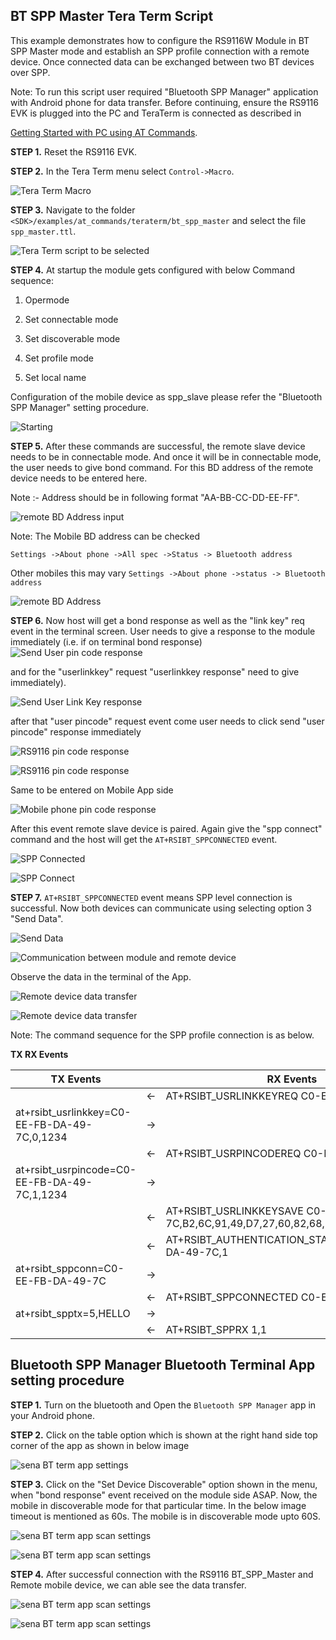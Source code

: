 ## BT SPP Master Tera Term Script

This example demonstrates how to configure the RS9116W Module in BT SPP Master mode and establish an SPP profile connection with a remote device. Once connected data can be exchanged between two BT devices over SPP.

Note: To run this script user required "Bluetooth SPP Manager" application with Android phone for data transfer.
Before continuing, ensure the RS9116 EVK is plugged into the PC and TeraTerm is connected as described in 

[Getting Started with PC using AT Commands](http://docs.silabs.com/rs9116-wiseconnect/2.4/wifibt-wc-getting-started-with-pc/). 

**STEP 1.** Reset the RS9116 EVK.

**STEP 2.** In the Tera Term menu select `Control->Macro`.

![Tera Term Macro](./resources/tera-term-macro.png)
	
**STEP 3.** Navigate to the folder `<SDK>/examples/at_commands/teraterm/bt_spp_master`  and select the file `spp_master.ttl`.



![Tera Term script to be selected](./resources/tera-term-scripts-spp-master.png)

**STEP 4.** At startup the module gets configured with below Command sequence:

1. Opermode

2. Set connectable mode

3. Set discoverable mode

4. Set profile mode

5. Set local name



Configuration of the mobile device as spp_slave please refer the "Bluetooth SPP Manager" setting procedure.

![Starting ](./resources/first-one.png)
 
  
 	
**STEP 5.** After these commands are successful, the remote slave device needs to be in connectable mode. And once it will be in connectable mode, the user needs to give bond command. For this BD address of the remote device needs to be entered here.

Note :- Address should be in following format "AA-BB-CC-DD-EE-FF".

![remote BD Address input](./resources/address-entering-2.png)


Note: 
The Mobile BD address can be checked 

`Settings ->About phone ->All spec ->Status -> Bluetooth address`

Other mobiles this may vary
`Settings ->About phone ->status -> Bluetooth address`

![remote BD Address](./resources/bluetooth-mac.png)


**STEP 6.** Now host will get a bond response as well as the "link key" req event in the terminal screen. User needs to give a response to the module immediately (i.e. if on terminal bond response)
![Send User pin code response](./resources/linkkey-3.png)

and for the "userlinkkey" request "userlinkkey response" need to give immediately).

![Send User Link Key response](./resources/linkkey-pop-up-4.png)

after that "user pincode" request event come user needs to click send "user pincode" response immediately

![RS9116 pin code response](./resources/pincode-5.png)


![RS9116 pin code response](./resources/pincode-pop-up-6.png)

Same to be entered on Mobile App side

![Mobile phone pin code response](./resources/pincode-in-mobile.png)





 After this event remote slave device is paired. Again give the "spp connect" command and the host will get the 
`AT+RSIBT_SPPCONNECTED` event.

![SPP Connected](./resources/spp-connect-7.png)

![SPP Connect](./resources/spp-connected-8.png)




**STEP 7.** `AT+RSIBT_SPPCONNECTED` event means SPP level connection is successful. Now both devices can communicate using selecting option 3 "Send Data".

![Send Data](./resources/send-data-9.png)

![Communication between module and remote device](./resources/send-receive-data-9.png)

   Observe the data in the terminal of the App.

![Remote device data transfer](./resources/data-tx.png)

![Remote device data transfer](./resources/data-tx-rx.png)


Note: The command sequence for the SPP profile connection is as below.



**TX RX Events** 

| TX Events                                    |   | RX Events                                |
| -------------------------------------------- | - | ---------------------------------------- |
|                                              | ← |  AT+RSIBT_USRLINKKEYREQ C0-EE-FB-DA-49-7C|
| at+rsibt_usrlinkkey=C0-EE-FB-DA-49-7C,0,1234 | → |                                          |
|                                              | ← | AT+RSIBT_USRPINCODEREQ C0-EE-FB-DA-49-7C |
| at+rsibt_usrpincode=C0-EE-FB-DA-49-7C,1,1234 | → |                                          |
|                                              | ← | AT+RSIBT_USRLINKKEYSAVE C0-EE-FB-DA-49-7C,B2,6C,91,49,D7,27,60,82,68,2,78,2,60,78,F8,AE |
|                                              | ← | AT+RSIBT_AUTHENTICATION_STATUS C0-EE-FB-DA-49-7C,1 |
| at+rsibt_sppconn=C0-EE-FB-DA-49-7C           | → |                                          |
|                                              | ← | AT+RSIBT_SPPCONNECTED C0-EE-FB-DA-49-7C  |
| at+rsibt_spptx=5,HELLO                       | → |                                          |
|                                              | ← | AT+RSIBT_SPPRX 1,1                       |


## Bluetooth SPP Manager Bluetooth Terminal App setting procedure

**STEP 1.** Turn on the bluetooth and Open the `Bluetooth SPP Manager` app in your Android phone.
 
**STEP 2.** Click on the table option which is shown at the right hand side top corner of the app as shown in below image

 ![sena BT term app settings](./resources/mobile-app.png)

**STEP 3.** Click on the "Set Device Discoverable" option shown in the menu, when "bond response" event received on the module side ASAP. Now, the mobile in discoverable mode for that particular time. In the below image timeout is mentioned as 60s. The mobile is in discoverable mode upto 60S.

 ![sena BT term app scan settings](./resources/discover-enable.png)
 
 ![sena BT term app scan settings](./resources/discover-enable-allow.png)
 
**STEP 4.** After successful connection with the RS9116 BT_SPP_Master and Remote mobile device, we can able see the data transfer.

 ![sena BT term app scan settings](./resources/data-tx.png)
 
 ![sena BT term app scan settings](./resources/data-tx-rx.png)
 
